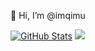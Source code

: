 👋 Hi, I’m @imqimu

[![GitHub Stats](https://github-readme-stats.vercel.app/api?username=imqimu&show_icons=true&hide=contribs,prs&include_all_commits=true&bg_color=30,fcb590,e46454&title_color=fff&text_color=fff&icon_color=fff)](https://github.com/imqimu)
![](https://github-readme-stats.vercel.app/api?username=imqimu&show_icons=true&theme=tokyonight&include_all_commits=true&count_private=true)
